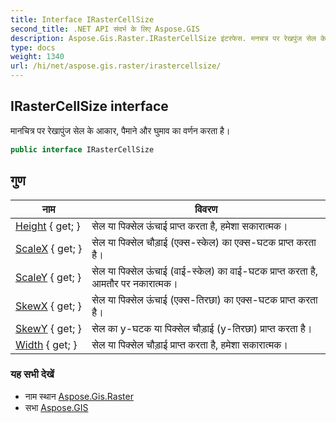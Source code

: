 ```yaml
---
title: Interface IRasterCellSize
second_title: .NET API संदर्भ के लिए Aspose.GIS
description: Aspose.Gis.Raster.IRasterCellSize इंटरफेस. मनचत्र पर रेखपुंज सेल के आकर पैमने और घुमव क वर्णन करत है
type: docs
weight: 1340
url: /hi/net/aspose.gis.raster/irastercellsize/
---
```

## IRasterCellSize interface

मानचित्र पर रेखापुंज सेल के आकार, पैमाने और घुमाव का वर्णन करता है।

```csharp
public interface IRasterCellSize
```

## गुण

| नाम | विवरण |
| --- | --- |
| [Height](../../aspose.gis.raster/irastercellsize/height/) { get; } | सेल या पिक्सेल ऊंचाई प्राप्त करता है, हमेशा सकारात्मक। |
| [ScaleX](../../aspose.gis.raster/irastercellsize/scalex/) { get; } | सेल या पिक्सेल चौड़ाई (एक्स-स्केल) का एक्स-घटक प्राप्त करता है। |
| [ScaleY](../../aspose.gis.raster/irastercellsize/scaley/) { get; } | सेल या पिक्सेल ऊंचाई (वाई-स्केल) का वाई-घटक प्राप्त करता है, आमतौर पर नकारात्मक। |
| [SkewX](../../aspose.gis.raster/irastercellsize/skewx/) { get; } | सेल या पिक्सेल ऊंचाई (एक्स-तिरछा) का एक्स-घटक प्राप्त करता है। |
| [SkewY](../../aspose.gis.raster/irastercellsize/skewy/) { get; } | सेल का y-घटक या पिक्सेल चौड़ाई (y-तिरछा) प्राप्त करता है। |
| [Width](../../aspose.gis.raster/irastercellsize/width/) { get; } | सेल या पिक्सेल चौड़ाई प्राप्त करता है, हमेशा सकारात्मक। |

### यह सभी देखें

* नाम स्थान [Aspose.Gis.Raster](../../aspose.gis.raster/)
* सभा [Aspose.GIS](../../)


